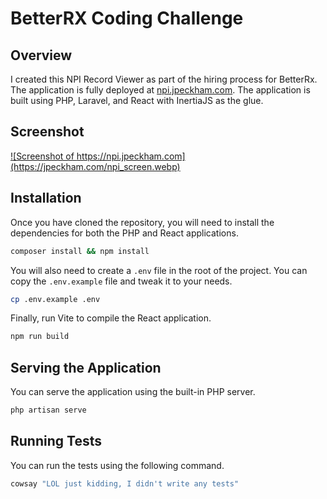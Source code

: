 # BetterRX Coding Challenge
## Overview
I created this NPI Record Viewer as part of the hiring process for BetterRx. The application is fully deployed at
[npi.jpeckham.com](https://npi.jpeckham.com). The application is built using PHP, Laravel, and React with InertiaJS as the glue.

## Screenshot

<a href="https://npi.jpeckham.com">![Screenshot of https://npi.jpeckham.com](https://jpeckham.com/npi_screen.webp)</a>

## Installation
Once you have cloned the repository, you will need to install the dependencies for both the PHP and React applications.
```bash
composer install && npm install
```
You will also need to create a `.env` file in the root of the project. You can copy the `.env.example` file and tweak it to your needs.
```bash
cp .env.example .env
```
Finally, run Vite to compile the React application.
```bash
npm run build
```
## Serving the Application
You can serve the application using the built-in PHP server.
```bash
php artisan serve
```
## Running Tests
You can run the tests using the following command.
```bash
cowsay "LOL just kidding, I didn't write any tests"
```

